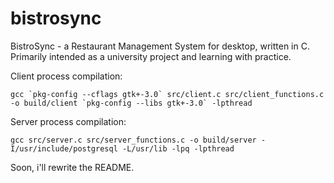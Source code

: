 # bistrosync
BistroSync - a Restaurant Management System for desktop, written in C. Primarily intended as a university project and learning with practice.


Client process compilation:
```
gcc `pkg-config --cflags gtk+-3.0` src/client.c src/client_functions.c -o build/client `pkg-config --libs gtk+-3.0` -lpthread
```


Server process compilation:
```
gcc src/server.c src/server_functions.c -o build/server -I/usr/include/postgresql -L/usr/lib -lpq -lpthread
```


Soon, i'll rewrite the README.